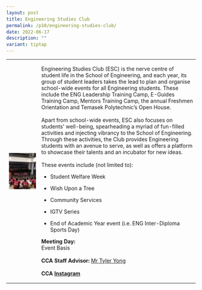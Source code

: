 ```yaml
---
layout: post
title: Engineering Studies Club
permalink: /p10/engineering-studies-club/
date: 2022-06-17
description: ""
variant: tiptap
---
```

<table style="minWidth: 50px">
<colgroup>
<col>
<col>
</colgroup>
<tbody>
<tr>
<td rowspan="1" colspan="1">
<div class="isomer-image-wrapper">
<img style="display:block;margin-left:auto;margin-right:auto;" height="auto" width="100%" alt="Engineering Studies Club" src="/images/CCA_esc.jpg">
</div>
</td>
<td rowspan="1" colspan="1">
<p>Engineering Studies Club (ESC) is the nerve centre of student life in
the School of Engineering, and each year, its group of student leaders
takes the lead to plan and organise school-wide events for all Engineering
students. These include the ENG Leadership Training Camp, E-Guides Training
Camp, Mentors Training Camp, the annual Freshmen Orientation and Temasek
Polytechnic’s Open House.
<br>
<br>Apart from school-wide events, ESC also focuses on students' well-being,
spearheading a myriad of fun-filled activities and injecting vibrancy to
the School of Engineering. Through these activities, the Club provides
Engineering students with an avenue to serve, as well as offers a platform
to showcase their talents and an incubator for new ideas.
<br>
<br>These events include (not limited to):</p>
<ul data-tight="true" class="tight">
<li>
<p>Student Welfare Week</p>
</li>
<li>
<p>Wish Upon a Tree</p>
</li>
<li>
<p>Community Services</p>
</li>
<li>
<p>IGTV Series</p>
</li>
<li>
<p>End of Academic Year event (i.e. ENG Inter-Diploma Sports Day)</p>
</li>
</ul>
<p></p>
<p><strong>Meeting Day:</strong> 
<br>Event Basis
<br>
<br><strong>CCA Staff Advisor:</strong>  <a href="mailto:YONG_Sheng_Ming@tp.edu.sg" rel="noopener noreferrer nofollow" target="_blank">Mr Tyler Yong</a>
<br>
<br><strong>CCA <a href="https://www.instagram.com/tp_esc" rel="noopener noreferrer nofollow" target="_blank">Instagram</a></strong>
</p>
</td>
</tr>
</tbody>
</table>
<p></p>